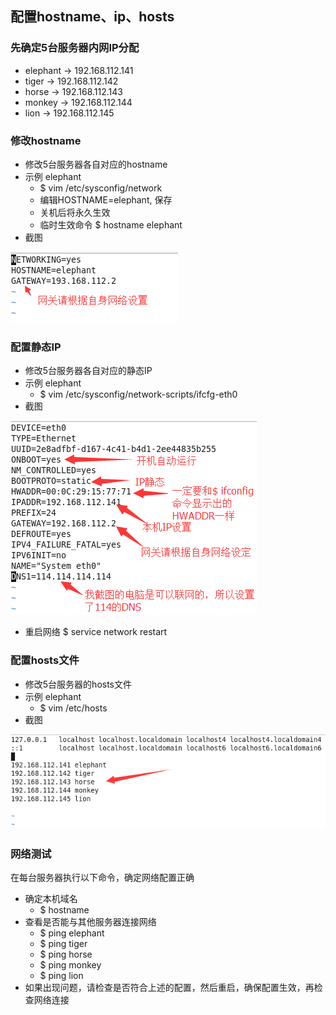 ## 配置hostname、ip、hosts

### 先确定5台服务器内网IP分配
- elephant -> 192.168.112.141
- tiger -> 192.168.112.142
- horse -> 192.168.112.143
- monkey -> 192.168.112.144
- lion -> 192.168.112.145

### 修改hostname
- 修改5台服务器各自对应的hostname
- 示例 elephant
	- $ vim /etc/sysconfig/network
	- 编辑HOSTNAME=elephant, 保存
	- 关机后将永久生效
	- 临时生效命令 $ hostname elephant
- 截图

![hostname截图](hostname.png)

### 配置静态IP
- 修改5台服务器各自对应的静态IP
- 示例 elephant
	- $ vim /etc/sysconfig/network-scripts/ifcfg-eth0
- 截图

![静态IP截图](ip.png)
- 重启网络 $ service network restart

### 配置hosts文件
- 修改5台服务器的hosts文件
- 示例 elephant
	- $ vim /etc/hosts
- 截图

![hosts截图](hosts.png)
	

### 网络测试
在每台服务器执行以下命令，确定网络配置正确
- 确定本机域名 
	- $ hostname
- 查看是否能与其他服务器连接网络 
	- $ ping elephant
	- $ ping tiger
	- $ ping horse
	- $ ping monkey
	- $ ping lion
- 如果出现问题，请检查是否符合上述的配置，然后重启，确保配置生效，再检查网络连接
